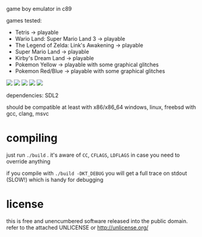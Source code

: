 game boy emulator in c89

games tested:
* Tetris -> playable
* Wario Land: Super Mario Land 3 -> playable
* The Legend of Zelda: Link's Awakening -> playable
* Super Mario Land -> playable
* Kirby's Dream Land -> playable
* Pokemon Yellow -> playable with some graphical glitches
* Pokemon Red/Blue -> playable with some graphical glitches

![](https://i.imgur.com/cuw3Z9O.gif)
![](https://i.imgur.com/zj0k5Ch.png)
![](https://i.imgur.com/TiNooIR.png)
![](https://i.imgur.com/TC5ViLl.png)
![](https://i.imgur.com/4Ou7fGI.png)

dependencies: SDL2

should be compatible at least with x86/x86\_64 windows, linux, freebsd
with gcc, clang, msvc

# compiling
just run ```./build``` . it's aware of ```CC```, ```CFLAGS```,
```LDFLAGS``` in case you need to override anything

if you compile with ```./build -DKT_DEBUG``` you will get a full trace
on stdout (SLOW!) which is handy for debugging

# license
this is free and unencumbered software released into the public domain.
refer to the attached UNLICENSE or http://unlicense.org/
